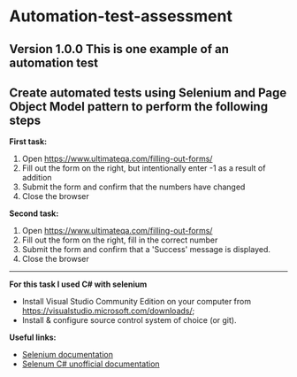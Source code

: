# Automation-test-assessment
**Version 1.0.0**
This is one example of an automation test
---
## Create automated tests using Selenium and Page Object Model pattern to perform the following steps

**First task:**
1. Open https://www.ultimateqa.com/filling-out-forms/
2. Fill out the form on the right, but intentionally enter -1 as a result of addition
3. Submit the form and confirm that the numbers have changed
4. Close the browser

**Second task:**
1. Open https://www.ultimateqa.com/filling-out-forms/
2. Fill out the form on the right, fill in the correct number
3. Submit the form and confirm that a 'Success' message is displayed. 
4. Close the browser
---
**For this task I used C# with selenium**
* Install Visual Studio Community Edition on your computer from https://visualstudio.microsoft.com/downloads/;
* Install & configure source control system of choice (or git).

**Useful links:** 
* [Selenium documentation](https://www.seleniumhq.org/docs/03_webdriver.jsp)
* [Selenum C# unofficial documentation](https://www.toolsqa.com/selenium-c-sharp/)
